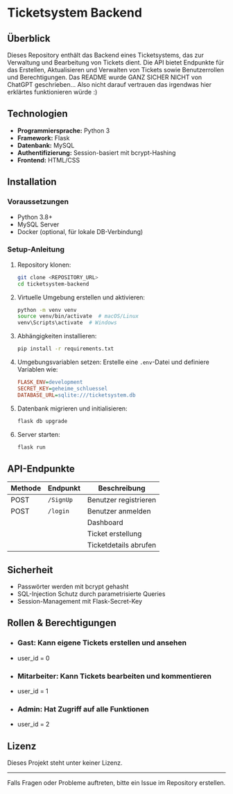 # Ticketsystem Backend

## Überblick
Dieses Repository enthält das Backend eines Ticketsystems, das zur Verwaltung und Bearbeitung von Tickets dient. Die API bietet Endpunkte für das Erstellen, Aktualisieren und Verwalten von Tickets sowie Benutzerrollen und Berechtigungen. 
Das README wurde GANZ SICHER NICHT von ChatGPT geschrieben...
Also nicht darauf vertrauen das irgendwas hier erklärtes funktionieren würde :)

## Technologien
- **Programmiersprache:** Python 3
- **Framework:** Flask
- **Datenbank:** MySQL
- **Authentifizierung:** Session-basiert mit bcrypt-Hashing
- **Frontend:** HTML/CSS

## Installation
### Voraussetzungen
- Python 3.8+
- MySQL Server
- Docker (optional, für lokale DB-Verbindung)

### Setup-Anleitung
1. Repository klonen:
   ```sh
   git clone <REPOSITORY_URL>
   cd ticketsystem-backend
   ```
2. Virtuelle Umgebung erstellen und aktivieren:
   ```sh
   python -m venv venv
   source venv/bin/activate  # macOS/Linux
   venv\Scripts\activate  # Windows
   ```
3. Abhängigkeiten installieren:
   ```sh
   pip install -r requirements.txt
   ```
4. Umgebungsvariablen setzen:
   Erstelle eine `.env`-Datei und definiere Variablen wie:
   ```ini
   FLASK_ENV=development
   SECRET_KEY=geheime_schluessel
   DATABASE_URL=sqlite:///ticketsystem.db
   ```
5. Datenbank migrieren und initialisieren:
   ```sh
   flask db upgrade
   ```
6. Server starten:
   ```sh
   flask run
   ```

## API-Endpunkte
| Methode  | Endpunkt               | Beschreibung |
|----------|------------------------|--------------|
| POST     | `/SignUp`    | Benutzer registrieren |
| POST     | `/login`       | Benutzer anmelden |
|          |                     | Dashboard         |
|          |                     | Ticket erstellung |
|          |                     | Ticketdetails abrufen|


## Sicherheit

- Passwörter werden mit bcrypt gehasht
- SQL-Injection Schutz durch parametrisierte Queries
- Session-Management mit Flask-Secret-Key

## Rollen & Berechtigungen
- ### Gast: Kann eigene Tickets erstellen und ansehen
- user_id = 0
- ### Mitarbeiter: Kann Tickets bearbeiten und kommentieren
- user_id = 1
- ### Admin: Hat Zugriff auf alle Funktionen
- user_id = 2


## Lizenz
Dieses Projekt steht unter keiner Lizenz.

---
Falls Fragen oder Probleme auftreten, bitte ein Issue im Repository erstellen.

